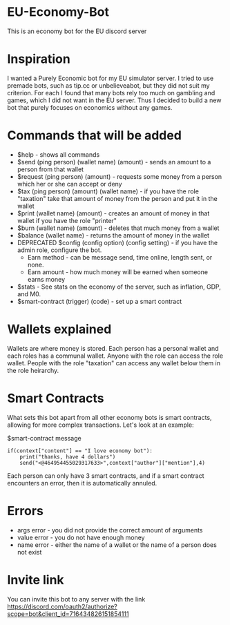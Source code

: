 # EU-Economy-Bot
This is an economy bot for the EU discord server



# Inspiration

I wanted a Purely Economic bot for my EU simulator server. I tried to use premade bots, such as tip.cc or unbelieveabot, but they did not suit my criterion. For each I found that many bots rely too much on gambling and games, which I did not want in the EU server. Thus I decided to build a new bot that purely focuses on economics without any games.

# Commands that will be added

- $help - shows all commands
- $send (ping person) (wallet name) (amount) - sends an amount to a person from that wallet
- $request (ping person) (amount) - requests some money from a person which her or she can accept or deny
- $tax (ping person) (amount) (wallet name) - if you have the role "taxation" take that amount of money from the person and put it in the wallet
- $print (wallet name) (amount) - creates an amount of money in that wallet if you have the role "printer"
- $burn (wallet name) (amount) - deletes that much money from a wallet
- $balance (wallet name) - returns the amount of money in the wallet
- DEPRECATED $config (config option) (config setting) - if you have the admin role, configure the bot. 
    * Earn method - can be message send, time online, length sent, or none.
    * Earn amount - how much money will be earned when someone earns money
- $stats - See stats on the economy of the server, such as inflation, GDP, and M0.
- $smart-contract (trigger) (code) - set up a smart contract 


# Wallets explained

Wallets are where money is stored. Each person has a personal wallet
and each roles has a communal wallet. Anyone with the role can access the role wallet.
People with the role "taxation" can access any wallet below them in the role heirarchy.

# Smart Contracts

What sets this bot apart from all other economy bots is smart contracts, allowing for
more complex transactions. Let's look at an example:

$smart-contract message 
```
if(context["content"] == "I love economy bot"):
    print("thanks, have 4 dollars")
    send("<@464954455029317633>",context["author"]["mention"],4)
```

Each person can only have 3 smart contracts, and if a smart contract encounters an error, then it is automatically annuled.


# Errors

- args error - you did not provide the correct amount of arguments
- value error - you do not have enough money
- name error - either the name of a wallet or the name of a person does not exist


# Invite link

You can invite this bot to any server with the link https://discord.com/oauth2/authorize?scope=bot&client_id=716434826151854111
